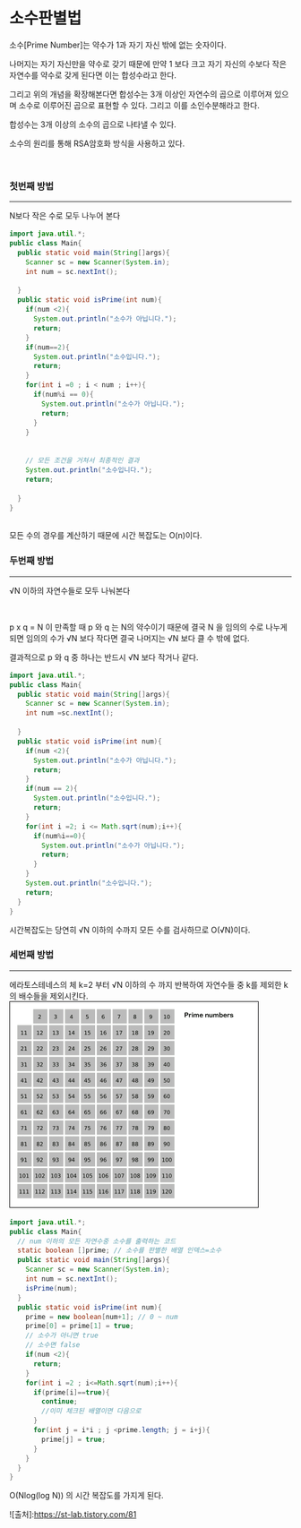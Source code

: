 # 소수판별법
소수[Prime Number]는 약수가 1과 자기 자신 밖에 없는 숫자이다.

나머지는 자기 자신만을 약수로 갖기 때문에 만약 1 보다 크고 자기 자신의 수보다 작은 자연수를 약수로 갖게 된다면 이는 합성수라고 한다.

그리고 위의 개념을 확장해본다면 합성수는 3개 이상인 자연수의 곱으로 이루어져 있으며 소수로 이루어진 곱으로 표현할 수 있다.
그리고 이를 소인수분해라고 한다.

합성수는 3개 이상의 소수의 곱으로 나타낼 수 있다.

소수의 원리를 통해 RSA암호화 방식을 사용하고 있다.

<br>

### 첫번째 방법
***
N보다 작은 수로 모두 나누어 본다
```java
import java.util.*;
public class Main{
  public static void main(String[]args){
    Scanner sc = new Scanner(System.in);
    int num = sc.nextInt();

  }
  public static void isPrime(int num){
    if(num <2){
      System.out.println("소수가 아닙니다.");
      return;
    }
    if(num==2){
      System.out.println("소수입니다.");
      return;
    }
    for(int i =0 ; i < num ; i++){
      if(num%i == 0){
        System.out.println("소수가 아닙니다.");
        return;
      }
    }


    // 모든 조건을 거쳐서 최종적인 결과
    System.out.println("소수입니다.");
    return;
  
  }   
}
```
<br>
모든 수의 경우를 계산하기 때문에 시간 복잡도는 O(n)이다.


### 두번째 방법
***

√N 이하의 자연수들로 모두 나눠본다

<br>

p x q = N 이 만족할 때 p 와 q 는 N의 약수이기 때문에 결국 N 을 임의의 수로 나누게 되면 임의의 수가 √N 보다 작다면 결국 나머지는 √N 보다 클 수 밖에 없다.

결과적으로 p 와 q 중 하나는 반드시 √N 보다 작거나 같다.
``` java
import java.util.*;
public class Main{
  public static void main(String[]args){
    Scanner sc = new Scanner(System.in);
    int num =sc.nextInt();
    
  }
  public static void isPrime(int num){
    if(num <2){
      System.out.println("소수가 아닙니다.");
      return;
    }
    if(num == 2){
      System.out.println("소수입니다.");
      return;
    }
    for(int i =2; i <= Math.sqrt(num);i++){
      if(num%i==0){
        System.out.println("소수가 아닙니다.");
        return;
      }
    }
    System.out.println("소수입니다.");
    return;
  }
}
```
시간복잡도는 당연히 √N 이하의 수까지 모든 수를 검사하므로 O(√N)이다.

### 세번째 방법
***
에라토스테네스의 체
k=2 부터 √N 이하의 수 까지 반복하여 자연수들 중 k를 제외한 k의 배수들을 제외시킨다.
![에라토스테네스의 체](/%EC%A0%95%EC%88%98%EB%A1%A0/%EC%97%90%EB%9D%BC%ED%86%A0%EC%8A%A4%ED%85%8C%EB%84%A4%EC%8A%A4%EC%9D%98%20%EC%B2%B4.gif)

``` java
import java.util.*;
public class Main{
  // num 이하의 모든 자연수중 소수를 출력하는 코드
  static boolean []prime; // 소수를 판별한 배열 인덱스=소수
  public static void main(String[]args){
    Scanner sc = new Scanner(System.in);
    int num = sc.nextInt();
    isPrime(num);
  }
  public static void isPrime(int num){
    prime = new boolean[num+1]; // 0 ~ num
    prime[0] = prime[1] = true;
    // 소수가 아니면 true
    // 소수면 false
    if(num <2){
      return;
    }
    for(int i =2 ; i<=Math.sqrt(num);i++){
      if(prime[i]==true){
        continue; 
        //이미 체크된 배열이면 다음으로
      }
      for(int j = i*i ; j <prime.length; j = i+j){
        prime[j] = true;
      }
    }
  }
}
```
O(Nlog(log N)) 의 시간 복잡도를 가지게 된다.

![출처]:https://st-lab.tistory.com/81